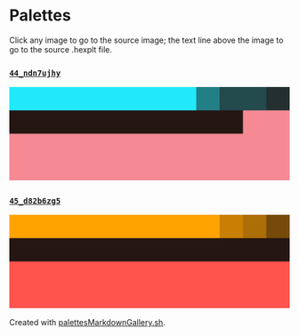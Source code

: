 # Palettes

Click any image to go to the source image; the text line above the image to go to the source .hexplt file.

### [`44_ndn7ujhy`](44_ndn7ujhy.hexplt)

[ ![44_ndn7ujhy.png](44_ndn7ujhy.png) ](44_ndn7ujhy.png)

### [`45_d82b6zg5`](45_d82b6zg5.hexplt)

[ ![45_d82b6zg5.png](45_d82b6zg5.png) ](45_d82b6zg5.png)

Created with [palettesMarkdownGallery.sh](https://github.com/earthbound19/_ebDev/blob/master/scripts/imgAndVideo/palettesMarkdownGallery.sh).